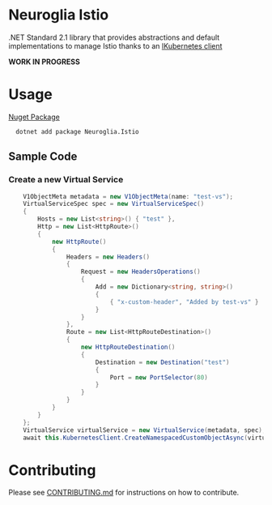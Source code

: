 # Neuroglia Istio
.NET Standard 2.1 library that provides abstractions and default implementations to manage Istio thanks to an [IKubernetes client](https://github.com/kubernetes-client/csharp)

**WORK IN PROGRESS**

# Usage

[Nuget Package](https://www.nuget.org/packages/Neuroglia.Istio/)

```
  dotnet add package Neuroglia.Istio
```

## Sample Code

### Create a new Virtual Service

```c#
    V1ObjectMeta metadata = new V1ObjectMeta(name: "test-vs");
    VirtualServiceSpec spec = new VirtualServiceSpec()
    {
        Hosts = new List<string>() { "test" },
        Http = new List<HttpRoute>() 
        { 
            new HttpRoute()
            {
                Headers = new Headers()
                {
                    Request = new HeadersOperations()
                    {
                        Add = new Dictionary<string, string>()
                        {
                            { "x-custom-header", "Added by test-vs" }
                        }
                    }
                },
                Route = new List<HttpRouteDestination>()
                {
                    new HttpRouteDestination()
                    {
                        Destination = new Destination("test")
                        {
                            Port = new PortSelector(80)
                        }
                    }
                }
            } 
        }
    };
    VirtualService virtualService = new VirtualService(metadata, spec);
    await this.KubernetesClient.CreateNamespacedCustomObjectAsync(virtualService, broker.Namespace());
```

# Contributing

Please see [CONTRIBUTING.md](https://github.com/neuroglia-io/Istio/blob/master/CONTRIBUTING.md) for instructions on how to contribute.
